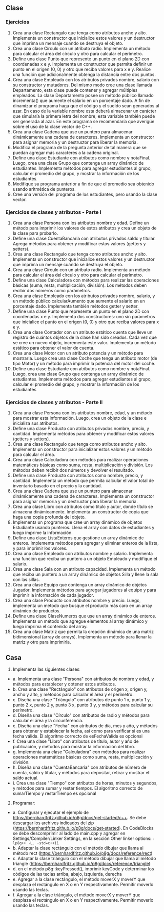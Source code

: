## Clase
### Ejercicios
1. Crea una clase Rectangulo que tenga como atributos ancho y alto. Implementa un constructor que inicialice estos valores y un destructor que imprima un mensaje cuando se destruya el objeto. 
2. Crea una clase Círculo con un atributo radio. Implementa un método para calcular el área del círculo y otro para calcular el perímetro. 
3. Define una clase Punto que represente un punto en el plano 2D con coordenadas x e y. Implementa un constructor que permita definir un punto en el origen (0, 0) y otro que reciba valores para x e y. Realice una función que adicionalmente obtenga la distancia entre dos puntos. 
4. Crea una clase Empleado con los atributos privados nombre, salario con su constructor y mutadores. Del mismo modo cree una clase llamada Departamento, esta clase puede contener y agregar múltiples empleados. La clase Departamento posee un método público llamado incrementa() que aumente el salario en un porcentaje dado. A fin de dinamizar el programa haga que el código y el sueldo sean generados al azar. En caso de la variable nombre esta deberá almacenar un carácter que simularía la primera letra del nombre; esta variable también puede ser generada al azar. En este programa se recomendaría que averigüe sobre el uso de la clase vector de C++.
5. Crea una clase Cadena que use un puntero para almacenar dinámicamente una cadena de caracteres. Implementa un constructor para asignar memoria y un destructor para liberar la memoria. 
6. Modifica el programa de la pregunta anterior de tal manera que se puedan agregar más caracteres a la cadena original. 
7. Define una clase Estudiante con atributos como nombre y notaFinal. Luego, crea una clase Grupo que contenga un array dinámico de estudiantes. Implementa métodos para agregar estudiantes al grupo, calcular el promedio del grupo, y mostrar la información de los estudiantes. 
8. Modifique su programa anterior a fin de que el promedio sea obtenido usando aritmética de punteros. 
9. Cree una versión del programa de los estudiantes, pero usando la clase vector.

### Ejercicios de clases y atributos - Parte I 
01. Crea una clase Persona con los atributos nombre y edad. Define un método para imprimir los valores de estos atributos y crea un objeto de la clase para probarlo.
02. Define una clase CuentaBancaria con atributos privados saldo y titular. Agrega métodos para obtener y modificar estos valores (getters y setters).
03. Crea una clase Rectangulo que tenga como atributos ancho y alto. Implementa un constructor que inicialice estos valores y un destructor que imprima un mensaje cuando se destruya el objeto.
04. Crea una clase Círculo con un atributo radio. Implementa un método para calcular el área del círculo y otro para calcular el perímetro.
05. Define una clase Calculadora con métodos para realizar las operaciones básicas (suma, resta, multiplicación, división). Los métodos deben recibir dos números como parámetros.
06. Crea una clase Empleado con los atributos privados nombre, salario, y un método público calcularAumento que aumente el salario en un porcentaje dado. Implementa también métodos getter y setter.
07. Define una clase Punto que represente un punto en el plano 2D con coordenadas x e y. Implementa dos constructores: uno sin parámetros que inicialice el punto en el origen (0, 0) y otro que reciba valores para x e y.
08. Crea una clase Contador con un atributo estático cuenta que lleve un registro de cuántos objetos de la clase han sido creados. Cada vez que se cree un nuevo objeto, incrementa este valor. Implementa un método estático para obtener el valor de cuenta.
09. Crea una clase Motor con un atributo potencia y un método para mostrarla. Luego crea una clase Coche que tenga un atributo motor (de tipo Motor) y un método para imprimir la potencia del motor del coche.
10. Define una clase Estudiante con atributos como nombre y notaFinal. Luego, crea una clase Grupo que contenga un array dinámico de estudiantes. Implementa métodos para agregar estudiantes al grupo, calcular el promedio del grupo, y mostrar la información de los estudiantes.

### Ejercicios de clases y atributos - Parte II
01. Crea una clase Persona con los atributos nombre, edad, y un método para mostrar esta información. Luego, crea un objeto de la clase e inicializa sus atributos.
02. Define una clase Producto con atributos privados nombre, precio, y cantidad. Implementa métodos para obtener y modificar estos valores (getters y setters).
03. Crea una clase Rectangulo que tenga como atributos ancho y alto. Implementa un constructor para inicializar estos valores y un método para calcular el área.
04. Crea una clase Calculadora con métodos para realizar operaciones matemáticas básicas como suma, resta, multiplicación y división. Los métodos deben recibir dos números y devolver el resultado.
05. Define una clase Producto con atributos como nombre, precio, y cantidad. Implementa un método que permita calcular el valor total de inventario basado en el precio y la cantidad.
06. Crea una clase Cadena que use un puntero para almacenar dinámicamente una cadena de caracteres. Implementa un constructor para asignar memoria y un destructor para liberar la memoria.
07. Crea una clase Libro con atributos como título y autor, donde título se almacena dinámicamente. Implementa un constructor de copia que haga una copia profunda del objeto.
08. Implementa un programa que cree un array dinámico de objetos Estudiante usando punteros. Llena el array con datos de estudiantes y luego imprime la información.
09. Define una clase ListaEnteros que gestione un array dinámico de enteros. Implementa métodos para agregar y eliminar enteros de la lista, y para imprimir los valores.
10. Crea una clase Empleado con atributos nombre y salario. Implementa una función que reciba un puntero a un objeto Empleado y modifique el salario.
11. Crea una clase Sala con un atributo capacidad. Implementa un método que reciba un puntero a un array dinámico de objetos Silla y llene la sala con las sillas.
12. Crea una clase Equipo que contenga un array dinámico de objetos Jugador. Implementa métodos para agregar jugadores al equipo y para imprimir la información de cada jugador.
13. Crea una clase Producto con atributos nombre y precio. Luego, implementa un método que busque el producto más caro en un array dinámico de productos.
14. Define una clase ClaseNumeros que use un array dinámico de enteros. Implementa un método que agregue elementos al array dinámico y luego imprima el contenido del array.
15. Crea una clase Matriz que permita la creación dinámica de una matriz bidimensional (array de arrays). Implementa un método para llenar la matriz y otro para imprimirla.

## Casa
01. Implementa las siguientes clases:
   - a. Implementa una clase "Persona" con atributos de nombre y edad, y métodos para establecer y obtener estos atributos.
   - b. Crea una clase "Rectángulo" con atributos de origen x, origen y, ancho y alto, y métodos para calcular el área y el perímetro.
   - c. Diseña una clase "Triángulo" con atributos de punto 1 x, punto 1 y, punto 2 x, punto 2 y, punto 3 x, punto 3 y, y métodos para calcular su perímetro.
   - d. Diseña una clase "Círculo" con atributos de radio y métodos para calcular el área y la circunferencia.
   - e. Diseña una clase "Fecha" con atributos de día, mes y año, y métodos para obtener y establecer la fecha, así como para verificar si es una fecha válida. El algoritmo correcto de esFechaValida es opcional
   - f. Crea una clase "Libro" con atributos de título, autor y año de publicación, y métodos para mostrar la información del libro.
   - g. Implementa una clase "Calculadora" con métodos para realizar operaciones matemáticas básicas como suma, resta, multiplicación y división.
   - h. Diseña una clase "CuentaBancaria" con atributos de número de cuenta, saldo y titular, y métodos para depositar, retirar y mostrar el saldo actual.
   - i. Crea una clase "Tiempo" con atributos de horas, minutos y segundos, y métodos para sumar y restar tiempos. El algoritmo correcto de sumarTiempo y restarTiempo es opcional
02. Programar:
   - a. Configurar y ejecutar el ejemplo de https://bernhardfritz.github.io/p8g/docs/get-started/c++. Se debe descargar los archivos indicados del zip (https://bernhardfritz.github.io/p8g/docs/get-started). En CodeBlocks se debe descomprimir al lado de main.cpp y agregar en Settings/Compiler/Linker Settings, en la sección Other linker options: `-lp8g++ -L. -std=c++11`
   - b. Adaptar la clase rectángulo con el método dibujar que llama al método rect (https://bernhardfritz.github.io/p8g/docs/reference/rect)
   - c. Adaptar la clase triángulo con el método dibujar que llama al método triangle (https://bernhardfritz.github.io/p8g/docs/reference/triangle)
   - d. en el método p8g::keyPressed(), imprimir keyCode y determinar los códigos de las teclas arriba, abajo, izquierda, derecha
   - e. Agregar a la clase rectángulo, el método moverX y moverY que desplaza el rectángulo en X o en Y respectivamente. Permitir moverlo usando las teclas.
   - f. Agregar a la clase triángulo, el método moverX y moverY que desplaza el rectángulo en X o en Y respectivamente. Permitir moverlo usando las teclas.
